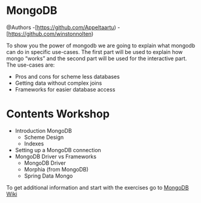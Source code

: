 # MongoDB

@Authors
-[https://github.com/Appeltaartu)
-[https://github.com/winstonnolten)

To show you the power of mongodb we are going to explain
what mongodb can do in specific use-cases. The first part
will be used to explain how mongo “works” and the second
part will be used for the interactive part. The use-cases are:

- Pros and cons for scheme less databases
- Getting data without complex joins
- Frameworks for easier database access

# Contents Workshop

- Introduction MongoDB
    - Scheme Design
    - Indexes
- Setting up a MongoDB connection
- MongoDB Driver vs Frameworks
    - MongoDB Driver
    - Morphia (from MongoDB)
    - Spring Data Mongo

To get additional information and start with the exercises go to [MongoDB Wiki](https://github.com/sebivenlo/MongoDB/wiki)
